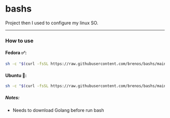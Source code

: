 # bashs

Project then I used to configure my linux SO.

---
### How to use

#### Fedora :white_check_mark::

```bash {cmd}
sh -c "$(curl -fsSL https://raw.githubusercontent.com/brenos/bashs/main/configuracoes/fedora/configurar.sh)"
```

#### Ubuntu :red_circle::

```bash {cmd}
sh -c "$(curl -fsSL https://raw.githubusercontent.com/brenos/bashs/main/configuracoes/ubuntu/configurar.sh)"
```

##### Notes:
- Needs to download Golang before run bash